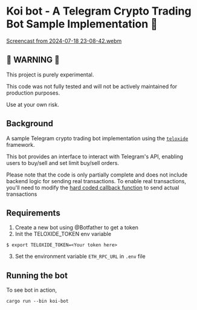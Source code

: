 # Koi bot  - A Telegram Crypto Trading Bot Sample Implementation 🎏

[Screencast from 2024-07-18 23-08-42.webm](https://github.com/user-attachments/assets/c77dbf51-d13b-4766-b200-1a5982d79a22)

## 🚧 WARNING 🚧  

This project is purely experimental. 

This code was not fully tested and will not be actively maintained for production purposes. 

Use at your own risk.

## Background

A sample Telegram crypto trading bot implementation using the [`teloxide`](https://github.com/teloxide/teloxide) framework. 

This bot provides an interface to interact with Telegram's API, enabling users to buy/sell and set limit buy/sell orders.

Please note that the code is only partially complete and does not include backend logic for sending real transactions. To enable real transactions, you'll need to modify the [hard coded callback function](https://github.com/da-bao-jian/koi-bot-client/blob/d882adf19c0d4328f6a7cd98a8d1a457a01b893d/tg-api/src/handlers/callback_handlers.rs#L211) to send actual transactions



## Requirements

1. Create a new bot using @Botfather to get a token 
2. Init the TELOXIDE_TOKEN env variable
```shell
$ export TELOXIDE_TOKEN=<Your token here>
```
3. Set the environment variable `ETH_RPC_URL` in `.env` file

## Running the bot
To see bot in action, 
```shell
cargo run --bin koi-bot
```

